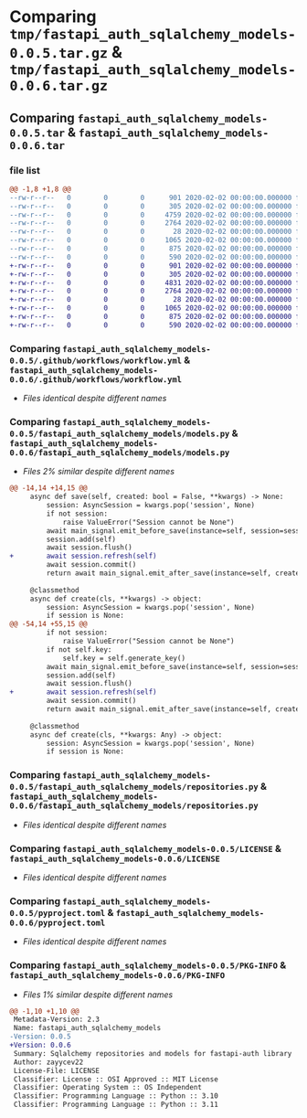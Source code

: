 # Comparing `tmp/fastapi_auth_sqlalchemy_models-0.0.5.tar.gz` & `tmp/fastapi_auth_sqlalchemy_models-0.0.6.tar.gz`

## Comparing `fastapi_auth_sqlalchemy_models-0.0.5.tar` & `fastapi_auth_sqlalchemy_models-0.0.6.tar`

### file list

```diff
@@ -1,8 +1,8 @@
--rw-r--r--   0        0        0      901 2020-02-02 00:00:00.000000 fastapi_auth_sqlalchemy_models-0.0.5/.github/workflows/workflow.yml
--rw-r--r--   0        0        0      305 2020-02-02 00:00:00.000000 fastapi_auth_sqlalchemy_models-0.0.5/fastapi_auth_sqlalchemy_models/__init__.py
--rw-r--r--   0        0        0     4759 2020-02-02 00:00:00.000000 fastapi_auth_sqlalchemy_models-0.0.5/fastapi_auth_sqlalchemy_models/models.py
--rw-r--r--   0        0        0     2764 2020-02-02 00:00:00.000000 fastapi_auth_sqlalchemy_models-0.0.5/fastapi_auth_sqlalchemy_models/repositories.py
--rw-r--r--   0        0        0       28 2020-02-02 00:00:00.000000 fastapi_auth_sqlalchemy_models-0.0.5/.gitignore
--rw-r--r--   0        0        0     1065 2020-02-02 00:00:00.000000 fastapi_auth_sqlalchemy_models-0.0.5/LICENSE
--rw-r--r--   0        0        0      875 2020-02-02 00:00:00.000000 fastapi_auth_sqlalchemy_models-0.0.5/pyproject.toml
--rw-r--r--   0        0        0      590 2020-02-02 00:00:00.000000 fastapi_auth_sqlalchemy_models-0.0.5/PKG-INFO
+-rw-r--r--   0        0        0      901 2020-02-02 00:00:00.000000 fastapi_auth_sqlalchemy_models-0.0.6/.github/workflows/workflow.yml
+-rw-r--r--   0        0        0      305 2020-02-02 00:00:00.000000 fastapi_auth_sqlalchemy_models-0.0.6/fastapi_auth_sqlalchemy_models/__init__.py
+-rw-r--r--   0        0        0     4831 2020-02-02 00:00:00.000000 fastapi_auth_sqlalchemy_models-0.0.6/fastapi_auth_sqlalchemy_models/models.py
+-rw-r--r--   0        0        0     2764 2020-02-02 00:00:00.000000 fastapi_auth_sqlalchemy_models-0.0.6/fastapi_auth_sqlalchemy_models/repositories.py
+-rw-r--r--   0        0        0       28 2020-02-02 00:00:00.000000 fastapi_auth_sqlalchemy_models-0.0.6/.gitignore
+-rw-r--r--   0        0        0     1065 2020-02-02 00:00:00.000000 fastapi_auth_sqlalchemy_models-0.0.6/LICENSE
+-rw-r--r--   0        0        0      875 2020-02-02 00:00:00.000000 fastapi_auth_sqlalchemy_models-0.0.6/pyproject.toml
+-rw-r--r--   0        0        0      590 2020-02-02 00:00:00.000000 fastapi_auth_sqlalchemy_models-0.0.6/PKG-INFO
```

### Comparing `fastapi_auth_sqlalchemy_models-0.0.5/.github/workflows/workflow.yml` & `fastapi_auth_sqlalchemy_models-0.0.6/.github/workflows/workflow.yml`

 * *Files identical despite different names*

### Comparing `fastapi_auth_sqlalchemy_models-0.0.5/fastapi_auth_sqlalchemy_models/models.py` & `fastapi_auth_sqlalchemy_models-0.0.6/fastapi_auth_sqlalchemy_models/models.py`

 * *Files 2% similar despite different names*

```diff
@@ -14,14 +14,15 @@
     async def save(self, created: bool = False, **kwargs) -> None:
         session: AsyncSession = kwargs.pop('session', None)
         if not session:
             raise ValueError("Session cannot be None")
         await main_signal.emit_before_save(instance=self, session=session)
         session.add(self)
         await session.flush()
+        await session.refresh(self)
         await session.commit()
         return await main_signal.emit_after_save(instance=self, created=created, session=session)
 
     @classmethod
     async def create(cls, **kwargs) -> object:
         session: AsyncSession = kwargs.pop('session', None)
         if session is None:
@@ -54,14 +55,15 @@
         if not session:
             raise ValueError("Session cannot be None")
         if not self.key:
             self.key = self.generate_key()
         await main_signal.emit_before_save(instance=self, session=session)
         session.add(self)
         await session.flush()
+        await session.refresh(self)
         await session.commit()
         return await main_signal.emit_after_save(instance=self, created=created, session=session)
 
     @classmethod
     async def create(cls, **kwargs: Any) -> object:
         session: AsyncSession = kwargs.pop('session', None)
         if session is None:
```

### Comparing `fastapi_auth_sqlalchemy_models-0.0.5/fastapi_auth_sqlalchemy_models/repositories.py` & `fastapi_auth_sqlalchemy_models-0.0.6/fastapi_auth_sqlalchemy_models/repositories.py`

 * *Files identical despite different names*

### Comparing `fastapi_auth_sqlalchemy_models-0.0.5/LICENSE` & `fastapi_auth_sqlalchemy_models-0.0.6/LICENSE`

 * *Files identical despite different names*

### Comparing `fastapi_auth_sqlalchemy_models-0.0.5/pyproject.toml` & `fastapi_auth_sqlalchemy_models-0.0.6/pyproject.toml`

 * *Files identical despite different names*

### Comparing `fastapi_auth_sqlalchemy_models-0.0.5/PKG-INFO` & `fastapi_auth_sqlalchemy_models-0.0.6/PKG-INFO`

 * *Files 1% similar despite different names*

```diff
@@ -1,10 +1,10 @@
 Metadata-Version: 2.3
 Name: fastapi_auth_sqlalchemy_models
-Version: 0.0.5
+Version: 0.0.6
 Summary: Sqlalchemy repositories and models for fastapi-auth library
 Author: zayycev22
 License-File: LICENSE
 Classifier: License :: OSI Approved :: MIT License
 Classifier: Operating System :: OS Independent
 Classifier: Programming Language :: Python :: 3.10
 Classifier: Programming Language :: Python :: 3.11
```

